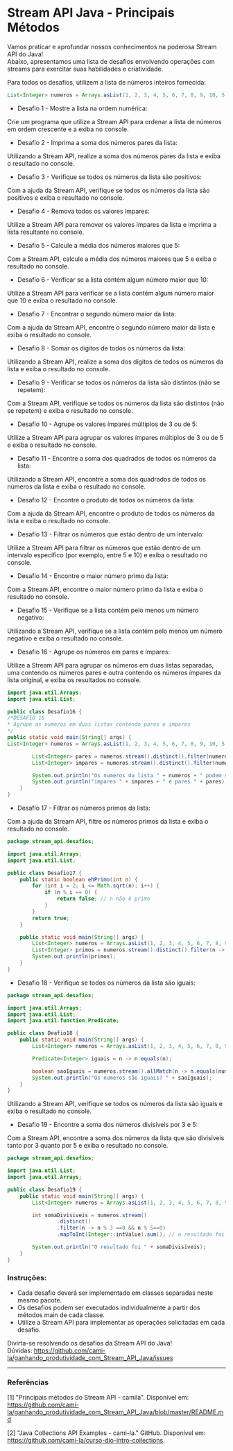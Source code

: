 # Stream API Java - Principais Métodos

Vamos praticar e aprofundar nossos conhecimentos na poderosa Stream API do Java!<br>
Abaixo, apresentamos uma lista de desafios envolvendo operações com streams para exercitar suas habilidades e criatividade.

Para todos os desafios, utilizem a lista de números inteiros fornecida:

```java
List<Integer> numeros = Arrays.asList(1, 2, 3, 4, 5, 6, 7, 8, 9, 10, 5, 4, 3);
```

- Desafio 1 - Mostre a lista na ordem numérica:

Crie um programa que utilize a Stream API para ordenar a lista de números em ordem crescente e a exiba no console.

- Desafio 2 - Imprima a soma dos números pares da lista:

Utilizando a Stream API, realize a soma dos números pares da lista e exiba o resultado no console.

- Desafio 3 - Verifique se todos os números da lista são positivos:

Com a ajuda da Stream API, verifique se todos os números da lista são positivos e exiba o resultado no console.

- Desafio 4 - Remova todos os valores ímpares:

Utilize a Stream API para remover os valores ímpares da lista e imprima a lista resultante no console.

- Desafio 5 - Calcule a média dos números maiores que 5:

Com a Stream API, calcule a média dos números maiores que 5 e exiba o resultado no console.

- Desafio 6 - Verificar se a lista contém algum número maior que 10:

Utilize a Stream API para verificar se a lista contém algum número maior que 10 e exiba o resultado no console.

- Desafio 7 - Encontrar o segundo número maior da lista:

Com a ajuda da Stream API, encontre o segundo número maior da lista e exiba o resultado no console.

- Desafio 8 - Somar os dígitos de todos os números da lista:

Utilizando a Stream API, realize a soma dos dígitos de todos os números da lista e exiba o resultado no console.

- Desafio 9 - Verificar se todos os números da lista são distintos (não se repetem):

Com a Stream API, verifique se todos os números da lista são distintos (não se repetem) e exiba o resultado no console.

- Desafio 10 - Agrupe os valores ímpares múltiplos de 3 ou de 5:

Utilize a Stream API para agrupar os valores ímpares múltiplos de 3 ou de 5 e exiba o resultado no console.

- Desafio 11 - Encontre a soma dos quadrados de todos os números da lista:

Utilizando a Stream API, encontre a soma dos quadrados de todos os números da lista e exiba o resultado no console.

- Desafio 12 - Encontre o produto de todos os números da lista:

Com a ajuda da Stream API, encontre o produto de todos os números da lista e exiba o resultado no console.

- Desafio 13 - Filtrar os números que estão dentro de um intervalo:

Utilize a Stream API para filtrar os números que estão dentro de um intervalo específico (por exemplo, entre 5 e 10) e exiba o resultado no console.

- Desafio 14 - Encontre o maior número primo da lista:

Com a Stream API, encontre o maior número primo da lista e exiba o resultado no console.

- Desafio 15 - Verifique se a lista contém pelo menos um número negativo:

Utilizando a Stream API, verifique se a lista contém pelo menos um número negativo e exiba o resultado no console.

- Desafio 16 - Agrupe os números em pares e ímpares:

Utilize a Stream API para agrupar os números em duas listas separadas, uma contendo os números pares e outra contendo os números ímpares da lista original, e exiba os resultados no console.
```java
import java.util.Arrays;
import java.util.List;

public class Desafio16 {
/*DESAFIO 16
* Agrupe os numeros em duas listas contendo pares e impares
*/
public static void main(String[] args) {
List<Integer> numeros = Arrays.asList(1, 2, 3, 4, 5, 6, 7, 8, 9, 10, 5, 4, 3);

        List<Integer> pares = numeros.stream().distinct().filter(numero -> numero % 2 ==0).toList();
        List<Integer> impares = numeros.stream().distinct().filter(numero -> numero % 2 ==1).toList();

        System.out.println("Os numeros da lista " + numeros + " podem ser agrupados em: ");
        System.out.println("impares " + impares + " e pares " + pares);
    }
}
```
- Desafio 17 - Filtrar os números primos da lista:

Com a ajuda da Stream API, filtre os números primos da lista e exiba o resultado no console.
````java
package stream_api.desafios;

import java.util.Arrays;
import java.util.List;

public class Desafio17 {
    public static boolean ehPrimo(int n) {
        for (int i = 2; i <= Math.sqrt(n); i++) {
            if (n % i == 0) {
                return false; // n não é primo
            }
        }
        return true;
    }

    public static void main(String[] args) {
        List<Integer> numeros = Arrays.asList(1, 2, 3, 4, 5, 6, 7, 8, 9, 10, 5, 4, 3);
        List<Integer> primos = numeros.stream().distinct().filter(n -> ehPrimo(n)).toList();
        System.out.println(primos);
    }
}
````
- Desafio 18 - Verifique se todos os números da lista são iguais:
````java
package stream_api.desafios;

import java.util.Arrays;
import java.util.List;
import java.util.function.Predicate;

public class Deafio18 {
    public static void main(String[] args) {
        List<Integer> numeros = Arrays.asList(1, 2, 3, 4, 5, 6, 7, 8, 9, 10, 5, 4, 3);

        Predicate<Integer> iguais = n -> n.equals(n);

        boolean saoIguais = numeros.stream().allMatch(n -> n.equals(numeros.get(0))); // a lista esta comparando se todos os elementos são iguais ao elemento do primeiro indice. pode ser melhorada avaliando todos os indices
        System.out.println("Os numeros são iguais? " + saoIguais);
    }
}
````
Utilizando a Stream API, verifique se todos os números da lista são iguais e exiba o resultado no console.

- Desafio 19 - Encontre a soma dos números divisíveis por 3 e 5:

Com a Stream API, encontre a soma dos números da lista que são divisíveis tanto por 3 quanto por 5 e exiba o resultado no console.

````java
package stream_api.desafios;

import java.util.List;
import java.util.Arrays;

public class Desafio19 {
    public static void main(String[] args) {
        List<Integer> numeros = Arrays.asList(1, 2, 3, 4, 5, 6, 7, 8, 9, 10, 5, 4, 3);

        int somaDivisiveis = numeros.stream()
                .distinct()
                .filter(n -> n % 3 ==0 && n % 5==0)
                .mapToInt(Integer::intValue).sum(); // o resultado foi zero pois nenhum valor que corresponda a condição de filter foi encontrado

        System.out.println("O resultado foi " + somaDivisiveis);
    }
}
````
### Instruções:
- Cada desafio deverá ser implementado em classes separadas neste mesmo pacote.
- Os desafios podem ser executados individualmente a partir dos métodos main de cada classe.
- Utilize a Stream API para implementar as operações solicitadas em cada desafio.

Divirta-se resolvendo os desafios da Stream API do Java!<br>
Dúvidas: https://github.com/cami-la/ganhando_produtividade_com_Stream_API_Java/issues

---

### Referências

[1] "Principais métodos do Stream API - camila". Disponível em: https://github.com/cami-la/ganhando_produtividade_com_Stream_API_Java/blob/master/README.md

[2] "Java Collections API Examples - cami-la." GitHub. Disponível em: https://github.com/cami-la/curso-dio-intro-collections.
